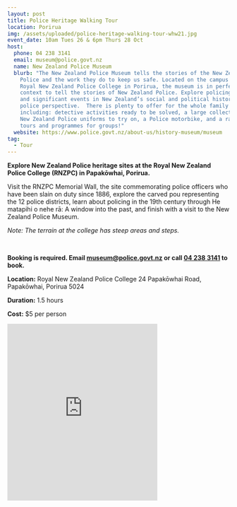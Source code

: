 ```yaml
---
layout: post
title: Police Heritage Walking Tour
location: Porirua
img: /assets/uploaded/police-heritage-walking-tour-whw21.jpg
event_date: 10am Tues 26 & 6pm Thurs 28 Oct
host:
  phone: 04 238 3141
  email: museum@police.govt.nz
  name: New Zealand Police Museum
  blurb: "The New Zealand Police Museum tells the stories of the New Zealand
    Police and the work they do to keep us safe. Located on the campus of the
    Royal New Zealand Police College in Porirua, the museum is in perfect
    context to tell the stories of New Zealand Police. Explore policing methods
    and significant events in New Zealand’s social and political history from a
    police perspective.  There is plenty to offer for the whole family
    including: detective activities ready to be solved, a large collection of
    New Zealand Police uniforms to try on, a Police motorbike, and a range of
    tours and programmes for groups!"
  website: https://www.police.govt.nz/about-us/history-museum/museum
tag:
  - Tour
---
```

**Explore New Zealand Police heritage sites at the Royal New Zealand Police College (RNZPC) in Papakōwhai, Porirua.** 

Visit the RNZPC Memorial Wall, the site commemorating police officers who have been slain on duty since 1886, explore the carved pou representing the 12 police districts, learn about policing in the 19th century through He matapihi o nehe rā: A window into the past, and finish with a visit to the New Zealand Police Museum.

*Note: The terrain at the college has steep areas and steps.*

<br>

**Booking is required. Email [museum@police.govt.nz](mailto:museum@police.govt.nz) or call [04 238 3141](<tel:04 238 3141>) to book.**

**Location:** Royal New Zealand Police College 24 Papakōwhai Road, Papakōwhai, Porirua 5024

**Duration:** 1.5 hours

**Cost:** $5 per person

<iframe src="https://www.facebook.com/plugins/page.php?href=https%3A%2F%2Fwww.facebook.com%2FNewZealandPoliceMuseum&tabs=timeline&width=340&height=400&small_header=false&adapt_container_width=true&hide_cover=false&show_facepile=true&appId" width="340" height="400" style="border:none;overflow:hidden" scrolling="no" frameborder="5" allowfullscreen="false" allow="autoplay; clipboard-write; encrypted-media; picture-in-picture; web-share"></iframe>
